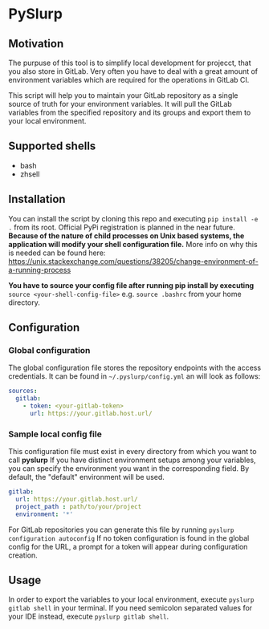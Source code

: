 # PySlurp

## Motivation
The purpuse of this tool is to simplify local development for projecct, that you also store in GitLab.
Very often you have to deal with a great amount of environment variables which are required for the operations in
GitLab CI. 

This script will help you to maintain your GitLab repository as a single source of truth for your environment variables.
It will pull the GitLab variables from the specified repository and its groups and export them to your local environment.

## Supported shells

 - bash
 - zhsell

## Installation

You can install the script by cloning this repo and executing ```pip install -e .```
from its root. Official PyPi registration is planned in the near future.
**Because of the nature of child processes on Unix based systems, the application will modify your shell configuration file.**
More info on why this is needed can be found here:
https://unix.stackexchange.com/questions/38205/change-environment-of-a-running-process

**You have to source your config file after running pip install by executing**
```source <your-shell-config-file>``` e.g. ```source .bashrc``` from your home directory.

## Configuration

### Global configuration
The global configuration file stores the repository endpoints with the access credentials. It can be found 
in ```~/.pyslurp/config.yml``` an will look as follows:
```yaml
sources:
  gitlab:
    - token: <your-gitlab-token>
      url: https://your.gitlab.host.url/
```

### Sample local config file
This configuration file must exist in every directory from which you want to call **pyslurp**
If you have distinct environment setups among your variables, you can specify the environment
you want in the corresponding field. By default, the "default" environment will be used.
```yaml
gitlab:
  url: https://your.gitlab.host.url/
  project_path : path/to/your/project
  environment: '*'
```
For GitLab repositories you can generate this file by running 
```pyslurp configuration autoconfig```
If no token configuration is found in the global config for the URL, a prompt for a
token will appear during configuration creation.

## Usage

In order to export the variables to your local environment, execute
```pyslurp gitlab shell``` in your terminal.
If you need semicolon separated values for your IDE instead, execute ```pyslurp gitlab shell```. 